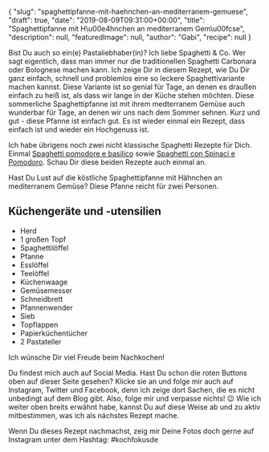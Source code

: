 {
    "slug": "spaghettipfanne-mit-haehnchen-an-mediterranem-gemuese",
    "draft": true,
    "date": "2019-08-09T09:31:00+00:00",
    "title": "Spaghettipfanne mit H\u00e4hnchen an mediterranem Gem\u00fcse",
    "description": null,
    "featuredImage": null,
    "author": "Gabi",
    "recipe": null
}

Bist Du auch so ein(e) Pastaliebhaber(in)? Ich liebe Spaghetti & Co. Wer sagt eigentlich, dass man immer nur die traditionellen Spaghetti Carbonara oder Bolognese machen kann. Ich zeige Dir in diesem Rezept, wie Du Dir ganz einfach, schnell und problemlos eine so leckere Spaghettivariante machen kannst. Diese Variante ist so genial für Tage, an denen es draußen einfach zu heiß ist, als dass wir lange in der Küche stehen möchten. Diese sommerliche Spaghettipfanne ist mit ihrem medterranem Gemüse auch wunderbar für Tage, an denen wir uns nach dem Sommer sehnen. Kurz und gut - diese Pfanne ist einfach gut. Es ist wieder einmal ein Rezept, dass einfach ist und wieder ein Hochgenuss ist.

Ich habe übrigens noch zwei nicht klassische Spaghetti Rezepte für Dich. Einmal [Spaghetti pomodore e basilico](https://kochfokus.de/artikel/spaghetti-mit-tomaten-und-basilikum/ "Spaghetti pomodore e basilico") sowie [Spaghetti con Spinaci e Pomodoro](https://kochfokus.de/artikel/spaghetti-con-spinaci-e-pomodoro/ "Spaghetti con Spinaci e Pomodoro"). Schau Dir diese beiden Rezepte auch einmal an.

Hast Du Lust auf die köstliche Spaghettipfanne  mit Hähnchen an mediterranem Gemüse? Diese Pfanne reicht für zwei Personen.

## Küchengeräte und -utensilien

- Herd
- 1 großen Topf
- Spaghettilöffel
- Pfanne
- Esslöffel
- Teelöffel
- Küchenwaage
- Gemüsemesser
- Schneidbrett
- Pfannenwender
- Sieb
- Topflappen
- Papierküchentücher
- 2 Pastateller




Ich wünsche Dir viel Freude beim Nachkochen!

Du findest mich auch auf Social Media. Hast Du schon die roten Buttons oben auf dieser Seite gesehen? Klicke sie an und folge mir auch auf Instagram, Twitter und Facebook, denn ich zeige dort Sachen, die es nicht unbedingt auf dem Blog gibt. Also, folge mir und verpasse nichts! 😉 Wie ich weiter oben breits erwähnt habe, kannst Du auf diese Weise ab und zu aktiv mitbestimmen, was ich als nächstes Rezept mache.

Wenn Du dieses Rezept nachmachst, zeig mir Deine Fotos doch gerne auf Instagram unter dem Hashtag: #kochfokusde